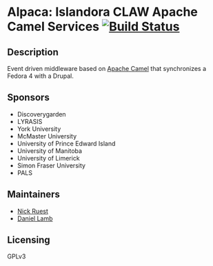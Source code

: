 # Alpaca: Islandora CLAW Apache Camel Services [![Build Status](https://travis-ci.org/Islandora-CLAW/Alpaca.svg?branch=master)](https://travis-ci.org/Islandora-CLAW/Alpaca)

## Description

Event driven middleware based on [Apache Camel](http://camel.apache.org/) that synchronizes a Fedora 4 with a Drupal.

## Sponsors

* Discoverygarden
* LYRASIS
* York University
* McMaster University
* University of Prince Edward Island
* University of Manitoba
* University of Limerick
* Simon Fraser University
* PALS

## Maintainers

* [Nick Ruest](https://github.com/ruebot)
* [Daniel Lamb](https://github.com/daniel-dgi/)

## Licensing

GPLv3
